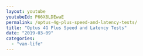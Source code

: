 ```yaml
---
layout: youtube
youtubeId: P66X8LDEwaE
permalink: /optus-4g-plus-speed-and-latency-tests/
title: "Optus 4G Plus Speed and Latency Tests"
date: "2019-03-09"
categories: 
  - "van-life"
---
```


